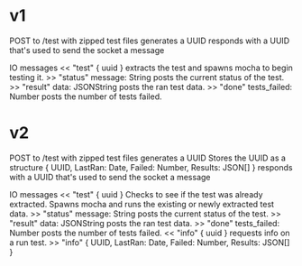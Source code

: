 # v1

POST to /test with zipped test files
    generates a UUID
    responds with a UUID that's used to send the socket a message

IO messages
    << "test" { uuid }
        extracts the test and spawns mocha to begin testing it.
        >> "status" message: String
            posts the current status of the test.
        >> "result" data: JSONString
            posts the ran test data.
        >> "done" tests_failed: Number
            posts the number of tests failed.

# v2

POST to /test with zipped test files
    generates a UUID
    Stores the UUID as a structure { UUID, LastRan: Date, Failed: Number, Results: JSON[] }
    responds with a UUID that's used to send the socket a message

IO messages
    << "test" { uuid }
        Checks to see if the test was already extracted.
        Spawns mocha and runs the existing or newly extracted test data.
        >> "status" message: String
            posts the current status of the test.
        >> "result" data: JSONString
            posts the ran test data.
        >> "done" tests_failed: Number
            posts the number of tests failed.
    << "info" { uuid }
        requests info on a run test.
    >> "info" { UUID, LastRan: Date, Failed: Number, Results: JSON[] }